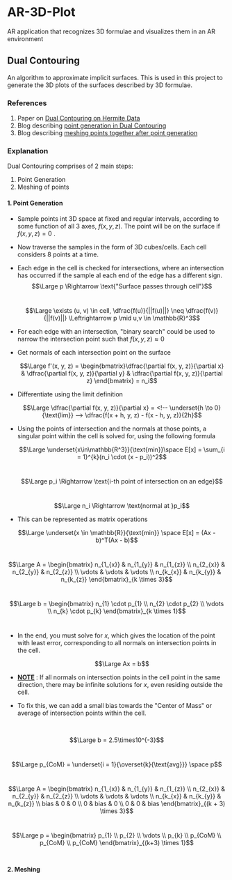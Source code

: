 # AR-3D-Plot
AR application that recognizes 3D formulae and visualizes them in an AR environment

## Dual Contouring 
An algorithm to approximate implicit surfaces. This is used in this project to generate the 3D plots of the surfaces described by 3D formulae.

### References
1. Paper on [Dual Contouring on Hermite Data](https://www.cs.rice.edu/~jwarren/papers/dualcontour.pdf)
2. Blog describing [point generation in Dual Contouring](https://www.boristhebrave.com/2018/04/15/dual-contouring-tutorial/)
3. Blog describing [meshing points together after point generation](https://bonsairobo.medium.com/smooth-voxel-mapping-a-technical-deep-dive-on-real-time-surface-nets-and-texturing-ef06d0f8ca14#a230)

### Explanation
Dual Contouring comprises of 2 main steps:
1. Point Generation 
2. Meshing of points

#### 1. Point Generation 
- Sample points int 3D space at fixed and regular intervals, according to some function of all 3 axes, $f(x, y, z)$. The point will be on the surface if $f(x, y, z) = 0$ .
- Now traverse the samples in the form of 3D cubes/cells. Each cell considers 8 points at a time.
- Each edge in the cell is checked for intersections, where an intersection has occurred if the sample al each end of the edge has a different sign.
    <br>
    $$\Large p \Rightarrow \text{"Surface passes through cell"}$$
    <br>

    $$\Large \exists (u, v) \in cell,  \dfrac{f(u)}{||f(u)||} \neq \dfrac{f(v)}{||f(v)||} \Leftrightarrow p \mid u,v \in \mathbb{R}^3$$
    
- For each edge with an intersection, "binary search" could be used to narrow the intersection point such that $f(x, y, z) \approx 0$

- Get normals of each intersection point on the surface
    <br>

    $$\Large f'(x, y, z) = \begin{bmatrix}\dfrac{\partial f(x, y, z)}{\partial x} & \dfrac{\partial f(x, y, z)}{\partial y} & \dfrac{\partial f(x, y, z)}{\partial z} \end{bmatrix} = n_i$$
    
- Differentiate using the limit definition 
    <br>

    $$\Large \dfrac{\partial f(x, y, z)}{\partial x} =  <!-- \underset{h \to 0}{\text{lim}} --> \dfrac{f(x + h, y, z) - f(x - h, y, z)}{2h}$$
    
- Using the points of intersection and the normals at those points, a singular point within the cell is solved for, using the following formula
    <br>
    
    $$\Large \underset{x\in\mathbb{R^3}}{\text{min}}\space E[x] = \sum_{i = 1}^{k}(n_i \cdot (x - p_i))^2$$
    <br>

    $$\Large p_i \Rightarrow \text{i-th point of intersection on an edge}$$
    <br>

    $$\Large n_i \Rightarrow \text{normal at }p_i$$
    
- This can be represented as matrix operations
    <br>

$$\Large \underset{x \in \mathbb{R}}{\text{min}} \space  E[x] = (Ax - b)^T(Ax - b)$$
<br> 

$$\Large A =
\begin{bmatrix}
    n_{1_{x}} & n_{1_{y}} & n_{1_{z}} \\
    n_{2_{x}} & n_{2_{y}} & n_{2_{z}} \\
    \vdots & \vdots & \vdots \\
    n_{k_{x}} & n_{k_{y}} & n_{k_{z}}
\end{bmatrix}_{k \times 3}$$
<br>

$$\Large b =
\begin{bmatrix}
    n_{1} \cdot p_{1} \\
    n_{2} \cdot p_{2} \\
    \vdots \\
    n_{k} \cdot p_{k}
\end{bmatrix}_{k \times 1}$$
<br>

- In the end, you must solve for $x$, which gives the location of the point with least error, corresponding to all normals on intersection points in the cell. 
    <br>

    $$\Large Ax = b$$

- <u>**NOTE**</u> : If all normals on intersection points in the cell point in the same direction, there may be infinite solutions for $x$, even residing outside the cell.
- To fix this, we can add a small bias towards the "Center of Mass" or average of intersection points within the cell.
<br>

$$\Large b = 2.5\times10^{-3}$$
<br>

$$\Large p_{CoM} = \underset{i = 1}{\overset{k}{\text{avg}}} \space p$$
<br>

$$\Large A =
\begin{bmatrix}
    n_{1_{x}} & n_{1_{y}} & n_{1_{z}} \\
    n_{2_{x}} & n_{2_{y}} & n_{2_{z}} \\
    \vdots & \vdots & \vdots \\
    n_{k_{x}} & n_{k_{y}} & n_{k_{z}} \\
    bias & 0 & 0 \\
    0 & bias & 0 \\
    0 & 0 & bias
\end{bmatrix}_{(k + 3) \times 3}$$
<br>

$$\Large p =
\begin{bmatrix}
    p_{1} \\
    p_{2} \\
    \vdots \\
    p_{k} \\
    p_{CoM} \\
    p_{CoM} \\
    p_{CoM}
\end{bmatrix}_{(k+3) \times 1}$$
<br>



#### 2. Meshing
